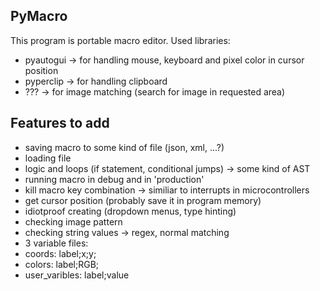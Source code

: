 ## PyMacro
This program is portable macro editor. Used libraries:
- pyautogui -> for handling mouse, keyboard and pixel color in cursor position
- pyperclip -> for handling clipboard
- ??? -> for image matching (search for image in requested area)

## Features to add
- saving macro to some kind of file (json, xml, ...?)
- loading file
- logic and loops (if statement, conditional jumps) -> some kind of AST
- running macro in debug and in 'production'
- kill macro key combination -> similiar to interrupts in microcontrollers
- get cursor position (probably save it in program memory)
- idiotproof creating (dropdown menus, type hinting)
- checking image pattern
- checking string values -> regex, normal matching
- 3 variable files:
- coords: label;x;y;
- colors: label;RGB;
- user_varibles: label;value 

